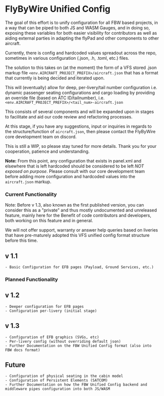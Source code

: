 # FlyByWire Unified Config

The goal of this effort is to unify configuration for all FBW based projects, in a way that can be piped to both JS and WASM Gauges,
and in doing so, exposing these variables for both easier visibility for contributors as well as aiding external parties in adapting the
flyPad and other components to other aircraft.

Currently, there is config and hardcoded values spreadout across the repo, sometimes in various configuration (.json, .h, .toml, etc.) files.

The solution to this takes on (at the moment) the form of a VFS stored .json markup file ``<env.AIRCRAFT_PROJECT_PREFIX>/aircraft.json`` that has a format that currently is being decided and iterated upon.

This will (eventually) allow for deep, per-livery/tail number configuration i.e. dynamic passenger seating configurations and cargo loading by providing an override file (based on ATC ID/tailnumber),
i.e. ``<env.AIRCRAFT_PROJECT_PREFIX>/<tail_num>-aircraft.json``

This consists of several components and will be expanded upon in stages to facilitate and aid our code review and refactoring processes.

At this stage, if you have any suggestions, input or inquiries in regards to the structure/function of ``aircraft.json``,
then please contact the FlyByWire core development team on discord.

This is still a WIP, so please stay tuned for more details. Thank you for your cooperation, patience and understanding.

**Note:** From this point, any configuration that exists in panel.xml and elsewhere that is left hardcoded should be considered to be left *NOT exposed on purpose*.
Please consult with our core development team before adding more configuration and hardcoded values into the ``aircraft.json`` markup.

### Current Functionality

Note: Before v 1.3, also known as the first published version, you can consider this as a "private" and thus mostly undocumented and unreleased feature, mainly here for the
Benefit of code contributors and developers, both working on this feature and in general.

We will not offer support, warranty or answer help queries based on liveries that have pre-maturely adopted this VFS unified config format structure before this time.

## v 1.1
    - Basic Configuration for EFB pages (Payload, Ground Services, etc.)

### Planned Functionality

## v 1.2
    - Deeper configuration for EFB pages
    - Configuration per-livery (initial stage)
## v 1.3
    - Configuration of EFB graphics (SVGs, etc)
    - Per-livery config (without overriding default json)
    - Further Documentation on the FBW Unified Config format (also into FBW docs format)

## Future
    - Configuration of physical seating in the cabin model
    - Configuration of Persistent Elements (SATCOM)
    - Further Documentation on how the FBW Unified Config backend and middleware pipes configuration into both JS/WASM

